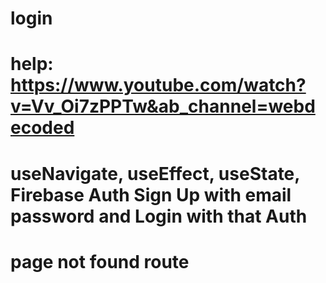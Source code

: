 # login
# help: https://www.youtube.com/watch?v=Vv_Oi7zPPTw&ab_channel=webdecoded
# useNavigate, useEffect, useState, Firebase Auth Sign Up with email password and Login with that Auth
# page not found route